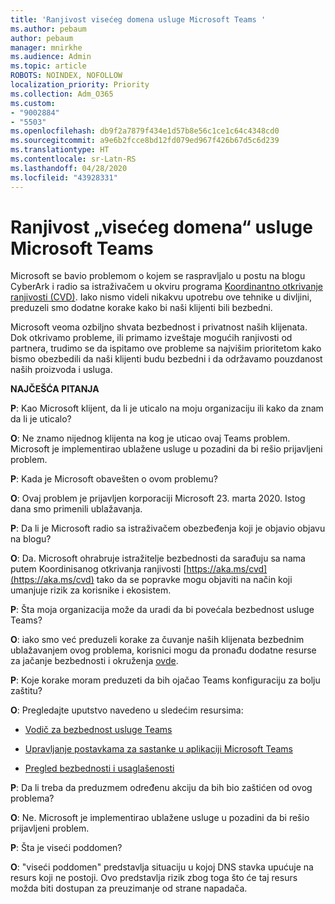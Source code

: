 ```yaml
---
title: 'Ranjivost visećeg domena usluge Microsoft Teams '
ms.author: pebaum
author: pebaum
manager: mnirkhe
ms.audience: Admin
ms.topic: article
ROBOTS: NOINDEX, NOFOLLOW
localization_priority: Priority
ms.collection: Adm_O365
ms.custom:
- "9002884"
- "5503"
ms.openlocfilehash: db9f2a7879f434e1d57b8e56c1ce1c64c4348cd0
ms.sourcegitcommit: a9e6b2fcce8bd12fd079ed967f426b67d5c6d239
ms.translationtype: HT
ms.contentlocale: sr-Latn-RS
ms.lasthandoff: 04/28/2020
ms.locfileid: "43928331"
---
```

# <a name="microsoft-teams-dangling-domain-vulnerability"></a>Ranjivost „visećeg domena“ usluge Microsoft Teams 

Microsoft se bavio problemom o kojem se raspravljalo u postu na blogu CyberArk i radio sa istraživačem u okviru programa [Koordinantno otkrivanje ranjivosti (CVD)](https://aka.ms/cvd). Iako nismo videli nikakvu upotrebu ove tehnike u divljini, preduzeli smo dodatne korake kako bi naši klijenti bili bezbedni.

Microsoft veoma ozbiljno shvata bezbednost i privatnost naših klijenata. Dok otkrivamo probleme, ili primamo izveštaje mogućih ranjivosti od partnera, trudimo se da ispitamo ove probleme sa najvišim prioritetom kako bismo obezbedili da naši klijenti budu bezbedni i da održavamo pouzdanost naših proizvoda i usluga.

**NAJČEŠĆA PITANJA**

**P**: Kao Microsoft klijent, da li je uticalo na moju organizaciju ili kako da znam da li je uticalo?

**O**: Ne znamo nijednog klijenta na kog je uticao ovaj Teams problem. Microsoft je implementirao ublažene usluge u pozadini da bi rešio prijavljeni problem.

**P**: Kada je Microsoft obavešten o ovom problemu?

**O**: Ovaj problem je prijavljen korporaciji Microsoft 23. marta 2020. Istog dana smo primenili ublažavanja.

**P**: Da li je Microsoft radio sa istraživačem obezbeđenja koji je objavio objavu na blogu?

**O**: Da. Microsoft ohrabruje istražitelje bezbednosti da sarađuju sa nama putem Koordinisanog otkrivanja ranjivosti [https://aka.ms/cvd](https://aka.ms/cvd) tako da se popravke mogu objaviti na način koji umanjuje rizik za korisnike i ekosistem.  

**P**: Šta moja organizacija može da uradi da bi povećala bezbednost usluge Teams?  

**O**: iako smo već preduzeli korake za čuvanje naših klijenata bezbednim ublažavanjem ovog problema, korisnici mogu da pronađu dodatne resurse za jačanje bezbednosti i okruženja [ovde](https://www.microsoft.com/microsoft-365/blog/2020/04/06/it-professionals-privacy-security-microsoft-teams/).  

**P**: Koje korake moram preduzeti da bih ojačao Teams konfiguraciju za bolju zaštitu?

**O**: Pregledajte uputstvo navedeno u sledećim resursima: 

- [Vodič za bezbednost usluge Teams](https://docs.microsoft.com/microsoftteams/teams-security-guide)

- [Upravljanje postavkama za sastanke u aplikaciji Microsoft Teams](https://docs.microsoft.com/microsoftteams/meeting-settings-in-teams)

- [Pregled bezbednosti i usaglašenosti](https://docs.microsoft.com/microsoftteams/security-compliance-overview)

**P**: Da li treba da preduzmem određenu akciju da bih bio zaštićen od ovog problema?

**O**: Ne. Microsoft je implementirao ublažene usluge u pozadini da bi rešio prijavljeni problem.

**P**: Šta je viseći poddomen?

**O**: "viseći poddomen" predstavlja situaciju u kojoj DNS stavka upućuje na resurs koji ne postoji.  Ovo predstavlja rizik zbog toga što će taj resurs možda biti dostupan za preuzimanje od strane napadača.
